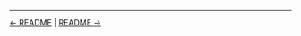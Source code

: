 

<!-- FooterStart -->
---
[← README](../03_05_string_parameters/README.md) | [README →](../03_07_boolean_parameters/README.md)
<!-- FooterEnd -->
